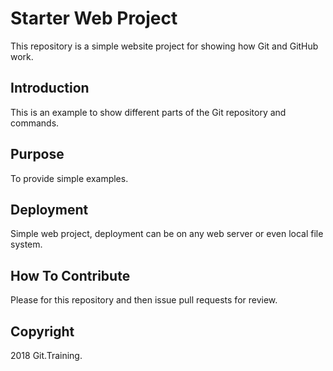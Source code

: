 # Starter Web Project

This repository is a simple website project for showing how Git and GitHub work.

## Introduction

This is an example to show different parts of the Git repository and commands.

## Purpose

To provide simple examples.

## Deployment

Simple web project, deployment can be on any web server or even local file system.

## How To Contribute

Please for this repository and then issue pull requests for review.

## Copyright

2018 Git.Training.